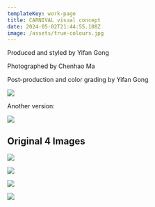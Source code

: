 ```yaml
---
templateKey: work-page
title: CARNIVAL visual concept
date: 2024-05-02T21:44:55.108Z
image: /assets/true-colours.jpg
---
```

Produced and styled by Yifan Gong

P﻿hotographed by Chenhao Ma

Post-production and color grading by Yifan Gong

![](/assets/true-colours.jpg)

A﻿nother version:

![](/assets/true-colours-2.jpg)

## Original 4 Images

![](/assets/白色海报-拷贝.jpg#middle)

![](/assets/红色海报-拷贝.jpg#middle)

![](/assets/黄色海报-拷贝.jpg#middle)

![](/assets/蓝色海报未p纯蓝色眼睛.jpg#middle)